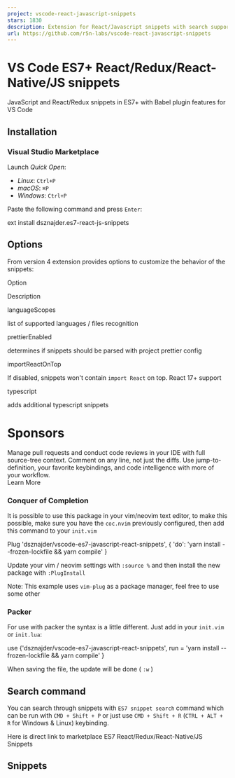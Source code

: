 ```yaml
---
project: vscode-react-javascript-snippets
stars: 1830
description: Extension for React/Javascript snippets with search supporting ES7+ and babel features
url: https://github.com/r5n-labs/vscode-react-javascript-snippets
---
```


VS Code ES7+ React/Redux/React-Native/JS snippets
=================================================

JavaScript and React/Redux snippets in ES7+ with Babel plugin features for VS Code

Installation
------------

### Visual Studio Marketplace

Launch _Quick Open_:

-   _Linux_: `Ctrl+P`
-   _macOS_: `⌘P`
-   _Windows_: `Ctrl+P`

Paste the following command and press `Enter`:

ext install dsznajder.es7-react-js-snippets

Options
-------

From version 4 extension provides options to customize the behavior of the snippets:

Option

Description

languageScopes

list of supported languages / files recognition

prettierEnabled

determines if snippets should be parsed with project prettier config

importReactOnTop

If disabled, snippets won't contain `import React` on top. React 17+ support

typescript

adds additional typescript snippets

Sponsors
========

  
Manage pull requests and conduct code reviews in your IDE with full source-tree context. Comment on any line, not just the diffs. Use jump-to-definition, your favorite keybindings, and code intelligence with more of your workflow.  
Learn More

  

### Conquer of Completion

It is possible to use this package in your vim/neovim text editor, to make this possible, make sure you have the `coc.nvim` previously configured, then add this command to your `init.vim`

Plug 'dsznajder/vscode-es7-javascript-react-snippets', { 'do': 'yarn install --frozen-lockfile && yarn compile' }

Update your vim / neovim settings with `:source %` and then install the new package with `:PlugInstall`

Note: This example uses `vim-plug` as a package manager, feel free to use some other

  

### Packer

For use with packer the syntax is a little different. Just add in your `init.vim` or `init.lua`:

use {'dsznajder/vscode-es7-javascript-react-snippets',
run = 'yarn install --frozen-lockfile && yarn compile'
}

When saving the file, the update will be done ( `:w` )

  

Search command
--------------

You can search through snippets with `ES7 snippet search` command which can be run with `CMD + Shift + P` or just use `CMD + Shift + R` (`CTRL + ALT + R` for Windows & Linux) keybinding.

Here is direct link to marketplace ES7 React/Redux/React-Native/JS Snippets

  

Snippets
--------
